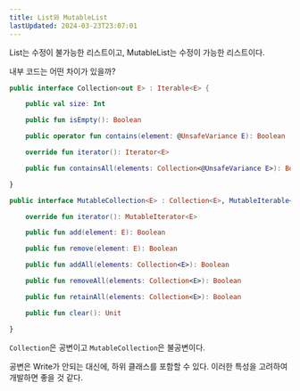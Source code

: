 ```yaml
---
title: List와 MutableList
lastUpdated: 2024-03-23T23:07:01
---
```


List는 수정이 불가능한 리스트이고, MutableList는 수정이 가능한 리스트이다.

내부 코드는 어떤 차이가 있을까?

```kotlin
public interface Collection<out E> : Iterable<E> {

    public val size: Int

    public fun isEmpty(): Boolean

    public operator fun contains(element: @UnsafeVariance E): Boolean

    override fun iterator(): Iterator<E>

    public fun containsAll(elements: Collection<@UnsafeVariance E>): Boolean

}

public interface MutableCollection<E> : Collection<E>, MutableIterable<E> {

    override fun iterator(): MutableIterator<E>

    public fun add(element: E): Boolean

    public fun remove(element: E): Boolean

    public fun addAll(elements: Collection<E>): Boolean

    public fun removeAll(elements: Collection<E>): Boolean

    public fun retainAll(elements: Collection<E>): Boolean

    public fun clear(): Unit

}
```

`Collection`은 공변이고 `MutableCollection`은 불공변이다.

공변은 Write가 안되는 대신에, 하위 클래스를 포함할 수 있다. 이러한 특성을 고려하여 개발하면 좋을 것 같다.


